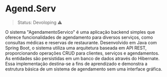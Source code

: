 # Agend.Serv
> Status: Devoloping ⚠️

O sistema "AgendamentoServico" é uma aplicação backend simples que oferece funcionalidades de agendamento para diversos serviços, como consultas médicas e reservas de restaurante. Desenvolvido em Java com Spring Boot, o sistema utiliza uma arquitetura baseada em API REST, proporcionando operações CRUD para clientes, serviços e agendamentos. As entidades são persistidas em um banco de dados através do Hibernate. Essa implementação destina-se a fins de aprendizado e demonstra a estrutura básica de um sistema de agendamento sem uma interface gráfica.
